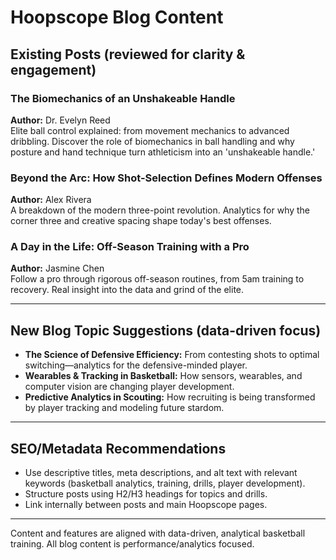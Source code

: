 # Hoopscope Blog Content

## Existing Posts (reviewed for clarity & engagement)

### The Biomechanics of an Unshakeable Handle
**Author:** Dr. Evelyn Reed  
Elite ball control explained: from movement mechanics to advanced dribbling. Discover the role of biomechanics in ball handling and why posture and hand technique turn athleticism into an 'unshakeable handle.'

### Beyond the Arc: How Shot-Selection Defines Modern Offenses
**Author:** Alex Rivera  
A breakdown of the modern three-point revolution. Analytics for why the corner three and creative spacing shape today's best offenses.

### A Day in the Life: Off-Season Training with a Pro
**Author:** Jasmine Chen  
Follow a pro through rigorous off-season routines, from 5am training to recovery. Real insight into the data and grind of the elite.

---

## New Blog Topic Suggestions (data-driven focus)
- **The Science of Defensive Efficiency:** From contesting shots to optimal switching—analytics for the defensive-minded player.
- **Wearables & Tracking in Basketball:** How sensors, wearables, and computer vision are changing player development.
- **Predictive Analytics in Scouting:** How recruiting is being transformed by player tracking and modeling future stardom.

---

## SEO/Metadata Recommendations
- Use descriptive titles, meta descriptions, and alt text with relevant keywords (basketball analytics, training, drills, player development).
- Structure posts using H2/H3 headings for topics and drills.
- Link internally between posts and main Hoopscope pages.

---

Content and features are aligned with data-driven, analytical basketball training. All blog content is performance/analytics focused.
